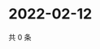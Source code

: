 # 2022-02-12

共 0 条

<!-- BEGIN WEIBO -->
<!-- 最后更新时间 Sat Feb 12 2022 16:10:26 GMT+0800 (China Standard Time) -->

<!-- END WEIBO -->
